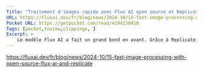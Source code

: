 ```yaml
---
Title: "Traitement d'images rapide avec Flux AI open source et Replicate"
URL: https://fluxai.dev/fr/blog/news/2024-10/15-fast-image-processing-with-open-source-flux-ai-and-replicate
Pocket URL: https://getpocket.com/read/4194230410
Tags: [pocket,toview,clippings, ]
Excerpt: >
    Le modèle Flux AI a fait un grand bond en avant. Grâce à Replicate, ce modèle de génération d'images open-source offre maintenant un traitement super rapide. Imagine taper un mot-clé et voir les résultats juste après.
---
```




https://fluxai.dev/fr/blog/news/2024-10/15-fast-image-processing-with-open-source-flux-ai-and-replicate

